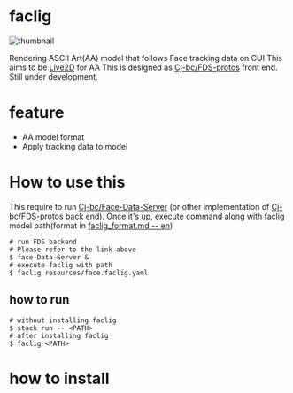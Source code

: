# faclig

![thumbnail](docs/img/289767.gif)

Rendering ASCII Art(AA) model that follows Face tracking data on CUI
This aims to be [Live2D](https://www.live2d.com/) for AA
This is designed as [Cj-bc/FDS-protos](https://github.com/Cj-bc/FDS-protos) front end.
Still under development.


# feature

- AA model format
- Apply tracking data to model

# How to use this

This require to run [Cj-bc/Face-Data-Server](https://github.com/Cj-bc/Face-data-server)
(or other implementation of [Cj-bc/FDS-protos](https://github.com/Cj-bc/FDS-protos) back end).
Once it's up, execute command along with faclig model path(format in [faclig_format.md -- en](docs/en/faclig_format.md))


```shell
# run FDS backend
# Please refer to the link above
$ face-Data-Server &
# execute faclig with path
$ faclig resources/face.faclig.yaml
```

## how to run

```shell
# without installing faclig
$ stack run -- <PATH>
# after installing faclig
$ faclig <PATH>
```


# how to install

